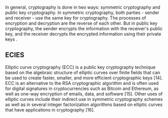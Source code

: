 In general, cryptography is done in two ways: symmetric 
cryptography and public key cryptography. In symmetric 
cryptography, both parties - sender and receiver - use the same 
key for cryptography. The processes of encryption and 
decryption are the reverse of each other. But in public key 
cryptography, the sender encrypts the information with the 
receiver's public key, and the receiver decrypts the encrypted 
information using their private keys .

## ECIES
Elliptic curve cryptography (ECC) is a public key 
cryptography technique based on the algebraic structure of 
elliptic curves over finite fields that can be used to create faster, 
smaller, and more efficient cryptographic keys [14]. ECC is an 
alternative to the RSA cryptographic algorithm and is often 
used for digital signatures in cryptocurrencies such as Bitcoin 
and Ethereum, as well as one-way encryption of emails, data, 
and software [15]. Other uses of elliptic curves include their 
indirect use in symmetric cryptography schemes as well as in 
several integer factorization algorithms based on elliptic curves 
that have applications in cryptography [16]. 